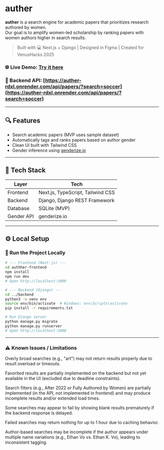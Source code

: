 # auther

**auther** is a search engine for academic papers that prioritizes research authored by women.  
Our goal is to amplify women-led scholarship by ranking papers with women authors higher in search results.

> Built with 💻 Next.js + Django | Designed in Figma | Created for VenusHacks 2025

### 🌐 Live Demo: [Try it here](https://auther-yifd-ll3n07pzg-ethan-vos-projects.vercel.app)

### 🧠 Backend API: [https://auther-rdxl.onrender.com/api/papers/?search=soccer](https://auther-rdxl.onrender.com/api/papers/?search=soccer)
---

## 🔍 Features

- Search academic papers (MVP uses sample dataset)
- Automatically tags and ranks papers based on author gender
- Clean UI built with Tailwind CSS
- Gender inference using [genderize.io](https://genderize.io/)

---

## 🧱 Tech Stack

| Layer      | Tech                              |
| ---------- | --------------------------------- |
| Frontend   | Next.js, TypeScript, Tailwind CSS |
| Backend    | Django, Django REST Framework     |
| Database   | SQLite (MVP)                      |
| Gender API | genderize.io                      |

---

## ⚙️ Local Setup

### 🧰 Run the Project Locally

```bash
# --- Frontend (Next.js) ---
cd authher-frontend
npm install
npm run dev
# Open http://localhost:3000

# --- Backend (Django) ---
cd ../backend
python3 -m venv env
source env/bin/activate  # Windows: env\Scripts\activate
pip install -r requirements.txt

# Run Django server
python manage.py migrate
python manage.py runserver
# Open http://localhost:3000
```
---

### ⚠️ Known Issues / Limitations
Overly broad searches (e.g., "art") may not return results properly due to result overload or timeouts.

Favorited results are partially implemented on the backend but not yet available in the UI (excluded due to deadline constraints).

Search filters (e.g., After 2022 or Fully Authored by Women) are partially implemented (in the API, not implemented in frontend) and may produce incomplete results and/or extended load times.

Some searches may appear to fail by showing blank results prematurely if the backend response is delayed.

Failed searches may return nothing for up to 1 hour due to caching behavior.

Author-based searches may be incomplete if the author appears under multiple name variations (e.g., Ethan Vo vs. Ethan K. Vo), leading to inconsistent tagging.
